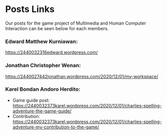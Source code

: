 # Posts Links
Our posts for the game project of Multimedia and Human Computer Interaction can be seen below for each members.

### Edward Matthew Kurniawan:
https://2440032316edward.wordpress.com/
### Jonathan Christopher Wenan:
https://2440027442jonathan.wordpress.com/2020/12/01/my-workspace/
### Karel Bondan Andoro Herdito:
- Game guide post: https://2440032373karel.wordpress.com/2020/12/01/charlies-spelling-adventure-the-game-guide/
- Contribution: https://2440032373karel.wordpress.com/2020/12/01/charlies-spelling-adventure-my-contribution-to-the-game/

